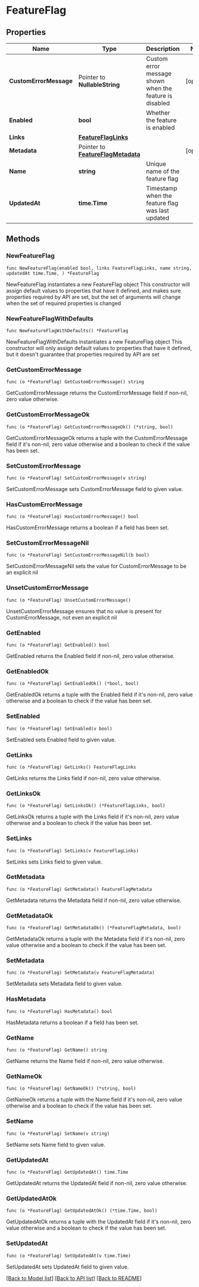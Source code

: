 # FeatureFlag

## Properties

Name | Type | Description | Notes
------------ | ------------- | ------------- | -------------
**CustomErrorMessage** | Pointer to **NullableString** | Custom error message shown when the feature is disabled | [optional] 
**Enabled** | **bool** | Whether the feature is enabled | 
**Links** | [**FeatureFlagLinks**](FeatureFlagLinks.md) |  | 
**Metadata** | Pointer to [**FeatureFlagMetadata**](FeatureFlagMetadata.md) |  | [optional] 
**Name** | **string** | Unique name of the feature flag | 
**UpdatedAt** | **time.Time** | Timestamp when the feature flag was last updated | 

## Methods

### NewFeatureFlag

`func NewFeatureFlag(enabled bool, links FeatureFlagLinks, name string, updatedAt time.Time, ) *FeatureFlag`

NewFeatureFlag instantiates a new FeatureFlag object
This constructor will assign default values to properties that have it defined,
and makes sure properties required by API are set, but the set of arguments
will change when the set of required properties is changed

### NewFeatureFlagWithDefaults

`func NewFeatureFlagWithDefaults() *FeatureFlag`

NewFeatureFlagWithDefaults instantiates a new FeatureFlag object
This constructor will only assign default values to properties that have it defined,
but it doesn't guarantee that properties required by API are set

### GetCustomErrorMessage

`func (o *FeatureFlag) GetCustomErrorMessage() string`

GetCustomErrorMessage returns the CustomErrorMessage field if non-nil, zero value otherwise.

### GetCustomErrorMessageOk

`func (o *FeatureFlag) GetCustomErrorMessageOk() (*string, bool)`

GetCustomErrorMessageOk returns a tuple with the CustomErrorMessage field if it's non-nil, zero value otherwise
and a boolean to check if the value has been set.

### SetCustomErrorMessage

`func (o *FeatureFlag) SetCustomErrorMessage(v string)`

SetCustomErrorMessage sets CustomErrorMessage field to given value.

### HasCustomErrorMessage

`func (o *FeatureFlag) HasCustomErrorMessage() bool`

HasCustomErrorMessage returns a boolean if a field has been set.

### SetCustomErrorMessageNil

`func (o *FeatureFlag) SetCustomErrorMessageNil(b bool)`

 SetCustomErrorMessageNil sets the value for CustomErrorMessage to be an explicit nil

### UnsetCustomErrorMessage
`func (o *FeatureFlag) UnsetCustomErrorMessage()`

UnsetCustomErrorMessage ensures that no value is present for CustomErrorMessage, not even an explicit nil
### GetEnabled

`func (o *FeatureFlag) GetEnabled() bool`

GetEnabled returns the Enabled field if non-nil, zero value otherwise.

### GetEnabledOk

`func (o *FeatureFlag) GetEnabledOk() (*bool, bool)`

GetEnabledOk returns a tuple with the Enabled field if it's non-nil, zero value otherwise
and a boolean to check if the value has been set.

### SetEnabled

`func (o *FeatureFlag) SetEnabled(v bool)`

SetEnabled sets Enabled field to given value.


### GetLinks

`func (o *FeatureFlag) GetLinks() FeatureFlagLinks`

GetLinks returns the Links field if non-nil, zero value otherwise.

### GetLinksOk

`func (o *FeatureFlag) GetLinksOk() (*FeatureFlagLinks, bool)`

GetLinksOk returns a tuple with the Links field if it's non-nil, zero value otherwise
and a boolean to check if the value has been set.

### SetLinks

`func (o *FeatureFlag) SetLinks(v FeatureFlagLinks)`

SetLinks sets Links field to given value.


### GetMetadata

`func (o *FeatureFlag) GetMetadata() FeatureFlagMetadata`

GetMetadata returns the Metadata field if non-nil, zero value otherwise.

### GetMetadataOk

`func (o *FeatureFlag) GetMetadataOk() (*FeatureFlagMetadata, bool)`

GetMetadataOk returns a tuple with the Metadata field if it's non-nil, zero value otherwise
and a boolean to check if the value has been set.

### SetMetadata

`func (o *FeatureFlag) SetMetadata(v FeatureFlagMetadata)`

SetMetadata sets Metadata field to given value.

### HasMetadata

`func (o *FeatureFlag) HasMetadata() bool`

HasMetadata returns a boolean if a field has been set.

### GetName

`func (o *FeatureFlag) GetName() string`

GetName returns the Name field if non-nil, zero value otherwise.

### GetNameOk

`func (o *FeatureFlag) GetNameOk() (*string, bool)`

GetNameOk returns a tuple with the Name field if it's non-nil, zero value otherwise
and a boolean to check if the value has been set.

### SetName

`func (o *FeatureFlag) SetName(v string)`

SetName sets Name field to given value.


### GetUpdatedAt

`func (o *FeatureFlag) GetUpdatedAt() time.Time`

GetUpdatedAt returns the UpdatedAt field if non-nil, zero value otherwise.

### GetUpdatedAtOk

`func (o *FeatureFlag) GetUpdatedAtOk() (*time.Time, bool)`

GetUpdatedAtOk returns a tuple with the UpdatedAt field if it's non-nil, zero value otherwise
and a boolean to check if the value has been set.

### SetUpdatedAt

`func (o *FeatureFlag) SetUpdatedAt(v time.Time)`

SetUpdatedAt sets UpdatedAt field to given value.



[[Back to Model list]](../README.md#documentation-for-models) [[Back to API list]](../README.md#documentation-for-api-endpoints) [[Back to README]](../README.md)


